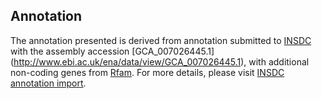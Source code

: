 
Annotation
----------

The annotation presented is derived from annotation submitted to
[INSDC](http://www.insdc.org) with the assembly accession [GCA\_007026445.1]
(http://www.ebi.ac.uk/ena/data/view/GCA_007026445.1),
with additional non-coding genes from
[Rfam](http://rfam.xfam.org/). For more details, please visit [INSDC
annotation import](http://ensemblgenomes.org/info/data/insdc_annotation).
